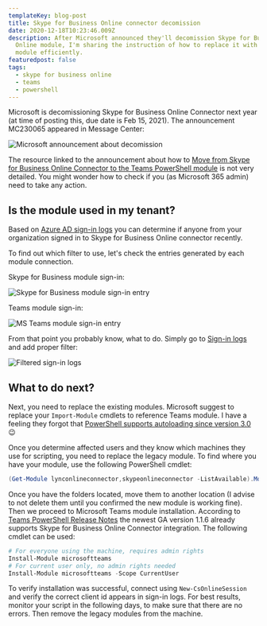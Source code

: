 ```yaml
---
templateKey: blog-post
title: Skype for Business Online connector decomission
date: 2020-12-18T10:23:46.009Z
description: After Microsoft announced they'll decomission Skype for Business
  Online module, I'm sharing the instruction of how to replace it with new
  module efficiently.
featuredpost: false
tags:
  - skype for business online
  - teams
  - powershell
---
```

Microsoft is decomissioning Skype for Business Online Connector next year (at time of posting this, due date is Feb 15, 2021). The announcement MC230065 appeared in Message Center:

![Microsoft announcement about decomission](/img/skypeonlinedecom0.png "Microsoft announcement about decomission")

The resource linked to the announcement about how to [Move from Skype for Business Online Connector to the Teams PowerShell module](https://docs.microsoft.com/en-us/microsoftteams/teams-powershell-move-from-sfbo) is not very detailed. You might wonder how to check if you (as Microsoft 365 admin) need to take any action.

## Is the module used in my tenant?

Based on [Azure AD sign-in logs](https://portal.azure.com/#blade/Microsoft_AAD_IAM/ActiveDirectoryMenuBlade/SignIns) you can determine if anyone from your organization signed in to Skype for Business Online connector recently.

To find out which filter to use, let's check the entries generated by each module connection.

Skype for Business module sign-in:

![Skype for Business module sign-in entry](/img/skypeonlinedecom1.png "Skype for Business module sign-in entry")

Teams module sign-in:

![MS Teams module sign-in entry](/img/skypeonlinedecom2.png "MS Teams module sign-in entry")

From that point you probably know, what to do. Simply go to [Sign-in logs](https://portal.azure.com/#blade/Microsoft_AAD_IAM/ActiveDirectoryMenuBlade/SignIns) and add proper filter:

![Filtered sign-in logs](/img/skypeonlinedecom3.png "Filtered sign-in logs")

## What to do next?

Next, you need to replace the existing modules. Microsoft suggest to replace your `Import-Module` cmdlets to reference Teams module. I have a feeling they forgot that [PowerShell supports autoloading since version 3.0](https://docs.microsoft.com/en-us/powershell/module/microsoft.powershell.core/about/about_modules?view=powershell-7.1#module-auto-loading) 😉

Once you determine affected users and they know which machines they use for scripting, you need to replace the legacy module. To find where you have your module, use the following PowerShell cmdlet:

```powershell
(Get-Module lynconlineconnector,skypeonlineconnector -ListAvailable).ModuleBase
```

Once you have the folders located, move them to another location (I advise to not delete them until you confirmed the new module is working fine). Then we proceed to Microsoft Teams module installation. According to [Teams PowerShell Release Notes](https://docs.microsoft.com/en-gb/MicrosoftTeams/teams-powershell-release-notes) the newest GA version 1.1.6 already supports Skype for Business Online Connector integration. The following cmdlet can be used:

```powershell
# For everyone using the machine, requires admin rights
Install-Module microsoftteams
# For current user only, no admin rights needed
Install-Module microsoftteams -Scope CurrentUser
```

To verify installation was successful, connect using `New-CsOnlineSession` and verify the correct client id appears in sign-in logs. For best results, monitor your script in the following days, to make sure that there are no errors. Then remove the legacy modules from the machine.